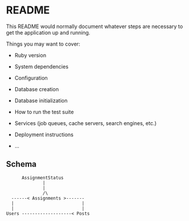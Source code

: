 # README

This README would normally document whatever steps are necessary to get the
application up and running.

Things you may want to cover:

* Ruby version

* System dependencies

* Configuration

* Database creation

* Database initialization

* How to run the test suite

* Services (job queues, cache servers, search engines, etc.)

* Deployment instructions

* ...



## Schema
 
          AssignmentStatus
                  |
                  |
                  /\
      ------< Assignments >-------
      |                          |
      |                          |
    Users -------------------< Posts 

